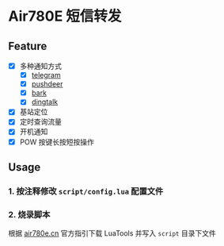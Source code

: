 # Air780E 短信转发

## Feature

- [x] 多种通知方式
    - [x] [telegram](https://github.com/0wQ/telegram-notify)
    - [x] [pushdeer](https://www.pushdeer.com/)
    - [x] [bark](https://github.com/Finb/Bark)
    - [x] [dingtalk](https://open.dingtalk.com/document/robots/custom-robot-access)
- [x] 基站定位
- [x] 定时查询流量
- [x] 开机通知
- [x] POW 按键长按短按操作

## Usage

### 1. 按注释修改 `script/config.lua` 配置文件

### 2. 烧录脚本

根据 [air780e.cn](http://air780e.cn) 官方指引下载 LuaTools 并写入 `script` 目录下文件
